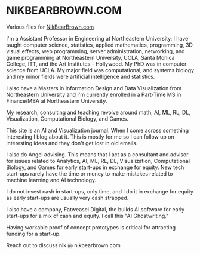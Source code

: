 # NIKBEARBROWN.COM

Various files for [NikBearBrown.com](https://www.nikbearbrown.com/)  

I'm a Assistant Professor in Engineering at Northeastern University. I have taught computer science, statistics, applied mathematics, programming, 3D visual effects, web programming, server administration, networking, and game programming at Northeastern University, UCLA, Santa Monica College, ITT, and the Art Institutes - Hollywood. My PhD was in computer science from UCLA. My major field was computational, and systems biology and my minor fields were artificial intelligence and statistics.

I also have a Masters in Information Design and Data Visualization from Northeastern University and I'm currently enrolled in a Part-Time MS in Finance/MBA at Northeastern University.

My research, consulting  and teaching revolve around math, AI, ML, RL, DL, Visualization, Computational Biology, and Games.  

This site is an AI and Visualization journal.  When I come across something interesting I blog about it.  This is mostly for me so I can follow up on interesting ideas and they don't get lost in old emails.  

I also do Angel advising. This means that I act as a consultant and advisor for issues related to Analytics, AI, ML, RL, DL, Visualization, Computational Biology, and Games for early start-ups in exchange for equity.  New tech start-ups rarely have the time or money to make mistakes related to machine learning and AI technology.   

I do not invest cash in start-ups, only time, and I do it in exchange for equity as early start-ups are usually very cash strapped.

I also have a company, Fatweasel Digital, the builds AI software for early start-ups for a mix of cash and equity. I call this "AI Ghostwriting."   

Having workable proof of concept prototypes is critical for attracting funding for a start-up.  

Reach out to discuss nik @ nikbearbrown com 
